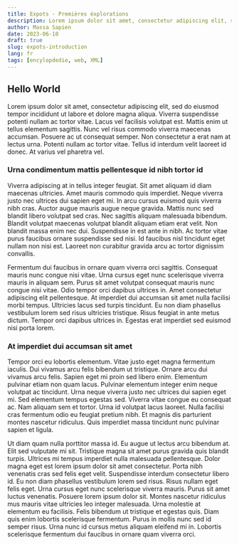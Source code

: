 ```yaml
---
title: Expots - Premières éxplorations
description: Lorem ipsum dolor sit amet, consectetur adipiscing elit, sed do eiusmod tempor incididunt ut labore et dolore magna aliqua. Ipsum consequat nisl vel pretium lectus.
author: Massa Sapien
date: 2023-06-10
draft: true
slug: expots-introduction
lang: fr
tags: [encylopdedie, web, XML]
---
```


## Hello World
Lorem ipsum dolor sit amet, consectetur adipiscing elit, sed do eiusmod tempor incididunt ut labore et dolore magna aliqua. Viverra suspendisse potenti nullam ac tortor vitae. Lacus vel facilisis volutpat est. Mattis enim ut tellus elementum sagittis. Nunc vel risus commodo viverra maecenas accumsan. Posuere ac ut consequat semper. Non consectetur a erat nam at lectus urna. Potenti nullam ac tortor vitae. Tellus id interdum velit laoreet id donec. At varius vel pharetra vel.

### Urna condimentum mattis pellentesque id nibh tortor id
Viverra adipiscing at in tellus integer feugiat. Sit amet aliquam id diam maecenas ultricies. Amet mauris commodo quis imperdiet. Neque viverra justo nec ultrices dui sapien eget mi. In arcu cursus euismod quis viverra nibh cras. Auctor augue mauris augue neque gravida. Mattis nunc sed blandit libero volutpat sed cras. Nec sagittis aliquam malesuada bibendum. Blandit volutpat maecenas volutpat blandit aliquam etiam erat velit. Non blandit massa enim nec dui. Suspendisse in est ante in nibh. Ac tortor vitae purus faucibus ornare suspendisse sed nisi. Id faucibus nisl tincidunt eget nullam non nisi est. Laoreet non curabitur gravida arcu ac tortor dignissim convallis.

Fermentum dui faucibus in ornare quam viverra orci sagittis. Consequat mauris nunc congue nisi vitae. Urna cursus eget nunc scelerisque viverra mauris in aliquam sem. Purus sit amet volutpat consequat mauris nunc congue nisi vitae. Odio tempor orci dapibus ultrices in. Amet consectetur adipiscing elit pellentesque. At imperdiet dui accumsan sit amet nulla facilisi morbi tempus. Ultricies lacus sed turpis tincidunt. Eu non diam phasellus vestibulum lorem sed risus ultricies tristique. Risus feugiat in ante metus dictum. Tempor orci dapibus ultrices in. Egestas erat imperdiet sed euismod nisi porta lorem.

### At imperdiet dui accumsan sit amet
Tempor orci eu lobortis elementum. Vitae justo eget magna fermentum iaculis. Dui vivamus arcu felis bibendum ut tristique. Ornare arcu dui vivamus arcu felis. Sapien eget mi proin sed libero enim. Elementum pulvinar etiam non quam lacus. Pulvinar elementum integer enim neque volutpat ac tincidunt. Urna neque viverra justo nec ultrices dui sapien eget mi. Sed elementum tempus egestas sed. Viverra vitae congue eu consequat ac. Nam aliquam sem et tortor. Urna id volutpat lacus laoreet. Nulla facilisi cras fermentum odio eu feugiat pretium nibh. Et magnis dis parturient montes nascetur ridiculus. Quis imperdiet massa tincidunt nunc pulvinar sapien et ligula.

Ut diam quam nulla porttitor massa id. Eu augue ut lectus arcu bibendum at. Elit sed vulputate mi sit. Tristique magna sit amet purus gravida quis blandit turpis. Ultrices mi tempus imperdiet nulla malesuada pellentesque. Dolor magna eget est lorem ipsum dolor sit amet consectetur. Porta nibh venenatis cras sed felis eget velit. Suspendisse interdum consectetur libero id. Eu non diam phasellus vestibulum lorem sed risus. Risus nullam eget felis eget. Urna cursus eget nunc scelerisque viverra mauris. Purus sit amet luctus venenatis. Posuere lorem ipsum dolor sit. Montes nascetur ridiculus mus mauris vitae ultricies leo integer malesuada. Urna molestie at elementum eu facilisis. Felis bibendum ut tristique et egestas quis. Diam quis enim lobortis scelerisque fermentum. Purus in mollis nunc sed id semper risus. Urna nunc id cursus metus aliquam eleifend mi in. Lobortis scelerisque fermentum dui faucibus in ornare quam viverra orci.